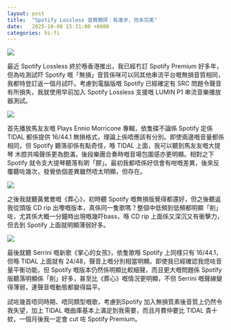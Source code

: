 ```yaml
---
layout: post
title:  "Spotify Lossless 音質簡評：有進步，但未完美"
date:   2025-10-08 15:31:00 +0800
categories: hi-fi
---
```

![](https://pub-8c1ddb5aa2ec46d28f40b4295cf14b39.r2.dev/2025/10/7a58d376838df95237c2d51c165ebb90.jpg)

最近 Spotify Lossless 終於喺香港推出，我已經冇訂 Spotify Premium 好多年，但為咗測試吓 Spotify 嘅「無損」音質係咪可以同其他串流平台嘅無損音質相同，我都特登訂返一個月試吓。考慮到電腦版嘅 Spotify 已經確定有 SRC 問題令聲音有所損失，我就使用早前加入 Spotify Lossless 支援嘅 LUMIN P1 串流音樂播放器測試。

![](https://pub-8c1ddb5aa2ec46d28f40b4295cf14b39.r2.dev/2025/10/7072c9a77a74b9eea0a86475bf94497b.jpg)

首先播放馬友友嘅 Plays Ennio Morricone 專輯，依隻碟不論係 Spotify 定係 TIDAL 都係提供 16/44.1 無損格式，理論上係唔應該有分別。即使兩邊嘅音量都係相同，但 Spotify 聽落卻係有點奇怪，喺 TIDAL 上面，我可以聽到馬友友嘅大提琴 木腔共鳴聲係更為飽滿，後段樂團合奏時嘅音場包圍感亦更明顯。相對之下 Spotify 就令支大提琴聽落有啲「膠」。最初我都唔係好信會有咁嘅差異，後來反覆聽咗幾次，發覺依個差異雖然唔太明顯，但存在。

![](https://pub-8c1ddb5aa2ec46d28f40b4295cf14b39.r2.dev/2025/10/c4780f5c9c0b43e9a943e3c69a4e7ace.jpg)

之後我就聽黃鶯鶯嘅《葬心》，初時聽 Spotify 嘅無損版覺得都還好，但之後聽返我從頭版 CD rip 出嚟嘅版本，真係同一隻歌嗎？整個中低頻到低頻都明顯「削」咗，尤其係大概一分鐘時出現嘅幾吓bass，喺 CD rip 上面係又深沉又有衝擊力，但去到 Spotify 上面就明顯薄弱好多。

![](https://pub-8c1ddb5aa2ec46d28f40b4295cf14b39.r2.dev/2025/10/e05c30b98c87feb81d3c7881738aa0d2.jpg)

最後就聽 Serrini 嘅新歌《掌心的女孩》，依隻歌喺 Spotify 上同樣只有 16/44.1，但喺 TIDAL 上面就有 24/48，聲音上嘅分別相當明顯。即使我已經確認我熄咗音量平衡功能，但 Spotify 嘅版本仍然係明顯比較細聲，而且更大嘅問題係 Spotify 版聽落明顯係「削」好多，甚至比《葬心》嘅情況更明顯，不但 Serrini 嘅聲線變得薄弱，連聲音嘅動態都變得扁平。

試咗幾首唔同時期、唔同類型嘅歌，考慮到Spotify 加入無損質素後音質上仍然令我失望，加上 TIDAL 嘅曲庫基本上滿足到我需要，而且月費仲要比 TIDAL 貴十蚊，一個月後我一定會 cut 咗 Spotify Premium。
